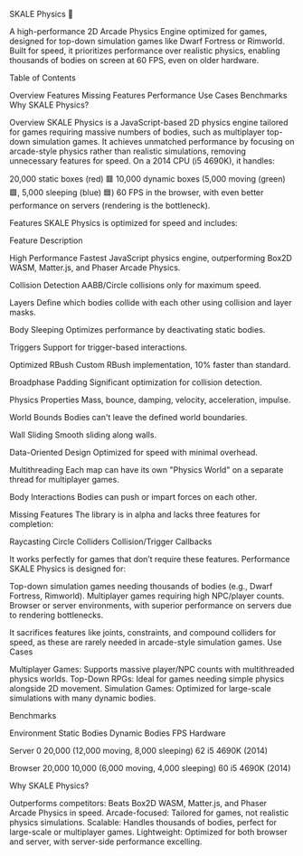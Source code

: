 SKALE Physics 🚀
  
A high-performance 2D Arcade Physics Engine optimized for games, designed for top-down simulation games like Dwarf Fortress or Rimworld. Built for speed, it prioritizes performance over realistic physics, enabling thousands of bodies on screen at 60 FPS, even on older hardware.

Table of Contents

Overview
Features
Missing Features
Performance
Use Cases
Benchmarks
Why SKALE Physics?

Overview
SKALE Physics is a JavaScript-based 2D physics engine tailored for games requiring massive numbers of bodies, such as multiplayer top-down simulation games. It achieves unmatched performance by focusing on arcade-style physics rather than realistic simulations, removing unnecessary features for speed.
On a 2014 CPU (i5 4690K), it handles:

20,000 static boxes (red) 🟥
10,000 dynamic boxes (5,000 moving (green) 🟩, 5,000 sleeping (blue) 🟦)
60 FPS in the browser, with even better performance on servers (rendering is the bottleneck).

Features
SKALE Physics is optimized for speed and includes:



Feature
Description



High Performance
Fastest JavaScript physics engine, outperforming Box2D WASM, Matter.js, and Phaser Arcade Physics.


Collision Detection
AABB/Circle collisions only for maximum speed.


Layers
Define which bodies collide with each other using collision and layer masks.


Body Sleeping
Optimizes performance by deactivating static bodies.


Triggers
Support for trigger-based interactions.


Optimized RBush
Custom RBush implementation, 10% faster than standard.


Broadphase Padding
Significant optimization for collision detection.


Physics Properties
Mass, bounce, damping, velocity, acceleration, impulse.


World Bounds
Bodies can't leave the defined world boundaries.


Wall Sliding
Smooth sliding along walls.


Data-Oriented Design
Optimized for speed with minimal overhead.


Multithreading
Each map can have its own "Physics World" on a separate thread for multiplayer games.


Body Interactions
Bodies can push or impart forces on each other.


Missing Features
The library is in alpha and lacks three features for completion:

Raycasting
Circle Colliders
Collision/Trigger Callbacks

It works perfectly for games that don’t require these features.
Performance
SKALE Physics is designed for:

Top-down simulation games needing thousands of bodies (e.g., Dwarf Fortress, Rimworld).
Multiplayer games requiring high NPC/player counts.
Browser or server environments, with superior performance on servers due to rendering bottlenecks.

It sacrifices features like joints, constraints, and compound colliders for speed, as these are rarely needed in arcade-style simulation games.
Use Cases

Multiplayer Games: Supports massive player/NPC counts with multithreaded physics worlds.
Top-Down RPGs: Ideal for games needing simple physics alongside 2D movement.
Simulation Games: Optimized for large-scale simulations with many dynamic bodies.

Benchmarks



Environment
Static Bodies
Dynamic Bodies
FPS
Hardware



Server
0
20,000 (12,000 moving, 8,000 sleeping)
62
i5 4690K (2014)


Browser
20,000
10,000 (6,000 moving, 4,000 sleeping)
60
i5 4690K (2014)


Why SKALE Physics?

Outperforms competitors: Beats Box2D WASM, Matter.js, and Phaser Arcade Physics in speed.
Arcade-focused: Tailored for games, not realistic physics simulations.
Scalable: Handles thousands of bodies, perfect for large-scale or multiplayer games.
Lightweight: Optimized for both browser and server, with server-side performance excelling.

